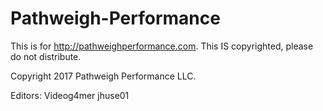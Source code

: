 # Pathweigh-Performance
This is for http://pathweighperformance.com. This IS copyrighted, please do not distribute. 

Copyright 2017
Pathweigh Performance LLC.

Editors: 
Videog4mer
jhuse01
